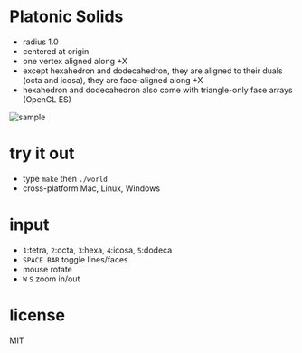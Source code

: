 # Platonic Solids
* radius 1.0
* centered at origin
* one vertex aligned along +X
* except hexahedron and dodecahedron, they are aligned to their duals (octa and icosa), they are face-aligned along +X
* hexahedron and dodecahedron also come with triangle-only face arrays (OpenGL ES)

![sample](https://raw.github.com/robbykraft/Platonic/master/sample.gif)

# try it out
* type `make` then `./world`
* cross-platform Mac, Linux, Windows

# input
* `1`:tetra, `2`:octa, `3`:hexa, `4`:icosa, `5`:dodeca
* `SPACE BAR` toggle lines/faces
* mouse rotate
* `W` `S` zoom in/out

# license
MIT